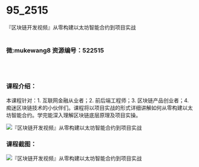 # 95_2515
『区块链开发视频』从零构建以太坊智能合约到项目实战
<br/></br>
<h3>微:mukewang8 资源编号：522515</h3>
<br/></br>
<h3>课程介绍：</h3>
<p>本课程针对：1. 互联网金融从业者；2. 前后端工程师；3. <a title="查看与 区块链 相关的文章" target="_blank">区块链</a>产品创业者；4. 痴迷<a title="查看与 区块链 相关的文章" target="_blank">区块链</a>技术的小伙伴们。课程将以项目实战的形式详细讲解如何从零构建以太坊智能合约。学完能深入理解区块链底层原理及项目实操。</p>
<p><img src="https://www.ko996.com/wp-content/uploads/img/2018/05/2-35.png" alt="『区块链开发视频』从零构建以太坊智能合约到项目实战"></p>
<div class="info-desc">
<h3>课程截图：</h3>
<p><img src="https://www.ko996.com/wp-content/uploads/img/2018/05/3-38.png" alt="『区块链开发视频』从零构建以太坊智能合约到项目实战"></p>


			
</div>
